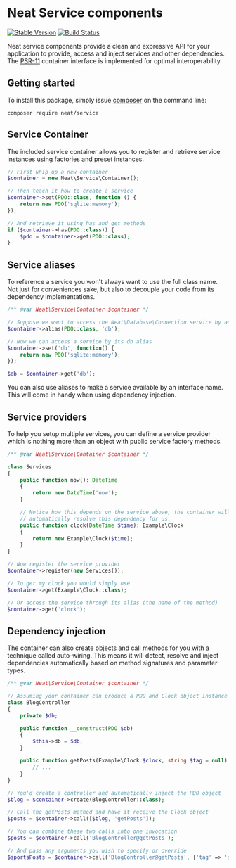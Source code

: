 Neat Service components
=======================
[![Stable Version](https://poser.pugx.org/neat/service/version)](https://packagist.org/packages/neat/service)
[![Build Status](https://travis-ci.org/neat-php/service.svg?branch=master)](https://travis-ci.org/neat-php/service)

Neat service components provide a clean and expressive API for your application
to provide, access and inject services and other dependencies. The [PSR-11](https://www.php-fig.org/psr/psr-11/)
container interface is implemented for optimal interoperability.

Getting started
---------------
To install this package, simply issue [composer](https://getcomposer.org) on the
command line:
```
composer require neat/service
```

Service Container
-----------------
The included service container allows you to register and retrieve service
instances using factories and preset instances.
```php
// First whip up a new container
$container = new Neat\Service\Container();

// Then teach it how to create a service
$container->set(PDO::class, function () {
    return new PDO('sqlite:memory');
});

// And retrieve it using has and get methods
if ($container->has(PDO::class)) {
    $pdo = $container->get(PDO::class);
}
```

Service aliases
---------------
To reference a service you won't always want to use the full class name. Not
just for conveniences sake, but also to decouple your code from its dependency
implementations.
```php
/** @var Neat\Service\Container $container */

// Suppose we want to access the Neat\Database\Connection service by an alias
$container->alias(PDO::class, 'db');

// Now we can access a service by its db alias
$container->set('db', function() {
    return new PDO('sqlite:memory');
});

$db = $container->get('db');
```
You can also use aliases to make a service available by an interface name. This
will come in handy when using dependency injection.

Service providers
-----------------
To help you setup multiple services, you can define a service provider which is
nothing more than an object with public service factory methods.

```php
/** @var Neat\Service\Container $container */

class Services
{
    public function now(): DateTime
    {
        return new DateTime('now');
    }

    // Notice how this depends on the service above, the container will
    // automatically resolve this dependency for us.
    public function clock(DateTime $time): Example\Clock
    {
        return new Example\Clock($time);
    }
}

// Now register the service provider
$container->register(new Services());

// To get my clock you would simply use
$container->get(Example\Clock::class);

// Or access the service through its alias (the name of the method)
$container->get('clock');
```

Dependency injection
--------------------
The container can also create objects and call methods for you with a
technique called auto-wiring. This means it will detect, resolve and inject
dependencies automatically based on method signatures and parameter types.
```php
/** @var Neat\Service\Container $container */

// Assuming your container can produce a PDO and Clock object instance
class BlogController
{
    private $db;

    public function __construct(PDO $db)
    {
        $this->db = $db;
    }

    public function getPosts(Example\Clock $clock, string $tag = null) {
        // ...
    }
}

// You'd create a controller and automatically inject the PDO object
$blog = $container->create(BlogController::class);

// Call the getPosts method and have it receive the Clock object
$posts = $container->call([$blog, 'getPosts']);

// You can combine these two calls into one invocation
$posts = $container->call('BlogController@getPosts');

// And pass any arguments you wish to specify or override
$sportsPosts = $container->call('BlogController@getPosts', ['tag' => 'sports']);
```
